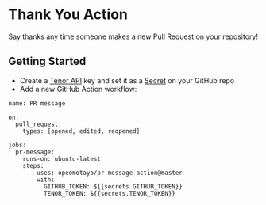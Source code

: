 # Thank You Action

Say thanks any time someone makes a new Pull Request on your repository!

## Getting Started
* Create a [Tenor API](https://tenor.com/gifapi/documentation) key and set it as a [Secret](https://docs.github.com/en/actions/reference/encrypted-secrets) on your GitHub repo
* Add a new GitHub Action workflow:
```
name: PR message

on:
  pull_request:
    types: [opened, edited, reopened]

jobs:
  pr-message:
    runs-on: ubuntu-latest
    steps:
      - uses: opeomotayo/pr-message-action@master
        with:
          GITHUB_TOKEN: ${{secrets.GITHUB_TOKEN}}
          TENOR_TOKEN: ${{secrets.TENOR_TOKEN}}
```

